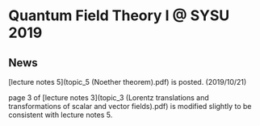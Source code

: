 # Quantum Field Theory I @ SYSU 2019

## News

[lecture notes 5](topic_5 (Noether theorem).pdf) is posted. (2019/10/21)

page 3 of [lecture notes 3](topic_3 (Lorentz translations and transformations of scalar and vector fields).pdf) is modified slightly to be consistent with lecture notes 5. 

